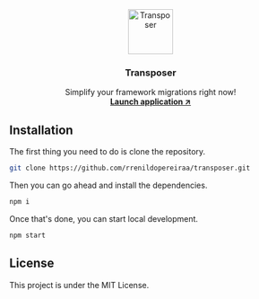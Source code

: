 <div align="center">
  <a href="https://transposer.vercel.app/" target="_blank" rel="noopener noreferrer">
    <img alt="Transposer" src="https://transposer.vercel.app/assets/icon.png" width="80" style="max-width: 100%;">
  </a>
  <h3>Transposer</h3>
</div>

<p align="center">
  Simplify your framework migrations right now!
  <br>
  <a href="https://transposer.vercel.app/"><strong>Launch application ↗</strong></a>

## Installation

The first thing you need to do is clone the repository.

```bash
git clone https://github.com/rrenildopereiraa/transposer.git
```

Then you can go ahead and install the dependencies.

```bash
npm i
```

Once that's done, you can start local development.

```bash
npm start
```

## License

This project is under the MIT License.
